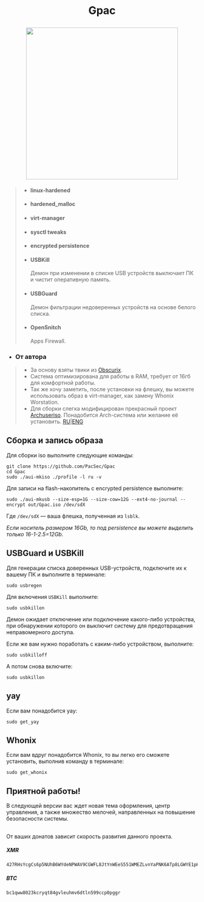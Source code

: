  <h1><p align="center">Gpac</p></h1>
<p align="center"><img src="https://user-images.githubusercontent.com/120978605/210135754-05ed3664-e32b-4bf3-b1b3-20b61311c6a3.png" width="400" /></p>


>* <h4>linux-hardened</h4>
>
>- <h4>hardened_malloc</h4>
>
>+ <h4>virt-manager</h4>
>
>* <h4>sysctl tweaks</h4>
>
>- <h4>encrypted persistence</h4>
>
>+ <h4>USBKill</h4>
>   Демон при изменении в списке USB устройств выключает ПК и чистит оперативную память.
>
>* <h4>USBGuard</h4>
>   Демон фильтрации недоверенных устройств на основе белого списка.
>- <h4>OpenSnitch</h4>
>   Apps Firewall.


* <h3>От автора</h3>
>- За основу взяты твики из [Obscurix](https://obscurix.github.io/security/overview.html).  
>- Система оптимизирована для работы в RAM, требует от 16гб для комфортной работы.  
>- Так же хочу заметить, после установки на флешку, вы можете использовать образ в virt-manager, как замену Whonix Worstation.  
>- Для сборки слегка модифицирован прекрасный проект [Archuseriso](https://github.com/laurent85v/archuseriso). 
>Понадобится Arch-система или желание её установить. [RU](https://telegra.ph/1-Ustanovka-Arch-Linux-12-28)|[ENG](https://telegra.ph/1-Arch-Linux-Installation-12-28)

## Сборка и запись образа

Для сборки iso выполните следующие команды:
```
git clone https://github.com/PacSec/Gpac
cd Gpac
sudo ./aui-mkiso ./profile -l ru -v
```

Для записи на flash-накопитель с encrypted persistence выполните:
```
sudo ./aui-mkusb --size-esp=1G --size-cow=12G --ext4-no-journal --encrypt out/Gpac.iso /dev/sdX
```
Где `/dev/sdX` — ваша флешка, полученная из `lsblk`.

*Если носитель размером 16Gb, то под persistence вы можете выделить только 16-1-2.5=12Gb.*

## USBGuard и USBKill

Для генерации списка доверенных USB-устройств, подключите их к вашему ПК и выполните в терминале:
```
sudo usbregen
```

Для включения `USBKill` выполните:
```
sudo usbkillon
```
Демон ожидает отключение или подключение какого-либо устройства, при обнаружении которого он выключит систему для предотвращения неправомерного доступа.

Если же вам нужно поработать с каким-либо устройством, выполните:
```
sudo usbkilloff
```
А потом снова включите:
```
sudo usbkillon
```

## yay

Если вам понадобится yay:
```
sudo get_yay
```

## Whonix

Если вам вдруг понадобится Whonix, то вы легко его сможете установить, выполнив команду в терминале:
```
sudo get_whonix
```

## Приятной работы!

В следующей версии вас ждет новая тема оформления, центр управления, а также множество мелочей, направленных на повышение безопасности системы.
##
От ваших донатов зависит скорость развития данного проекта.

##### XMR
```
427RHsYcgCs6p5NUhB6WYdeNPWAV9CGWFL8JtYnWEeS551WMEZLvnYaPNK6ATp8LGWYE1pHxwQ4kLEhc2uGkgWaEABb8qNo
```
##### BTC
```
bc1qww8023kcryqt84gvleuhmv6dtln599ccp0pggr
```
